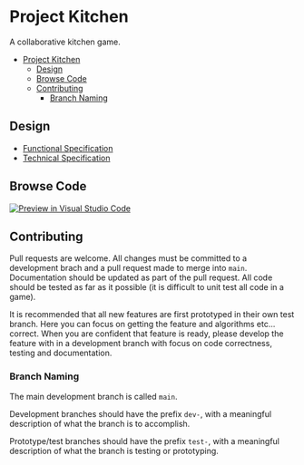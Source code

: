 # Project Kitchen

A collaborative kitchen game.

- [Project Kitchen](#project-kitchen)
  - [Design](#design)
  - [Browse Code](#browse-code)
  - [Contributing](#contributing)
    - [Branch Naming](#branch-naming)

## Design

- [Functional Specification](documentation/functional/functional.md)
- [Technical Specification](documentation/technical/technical.md)

## Browse Code

[![Preview in Visual Studio Code](https://img.shields.io/badge/preview%20in-vscode.dev-blue)](https://open.vscode.dev/snowmeltarcade/projectkitchen)

## Contributing

Pull requests are welcome. All changes must be committed to a development brach and a pull request made to merge into `main`. Documentation should be updated as part of the pull request. All code should be tested as far as it possible (it is difficult to unit test all code in a game).

It is recommended that all new features are first prototyped in their own test branch. Here you can focus on getting the feature and algorithms etc... correct. When you are confident that feature is ready, please develop the feature with in a development branch with focus on code correctness, testing and documentation.

### Branch Naming

The main development branch is called `main`.

Development branches should have the prefix `dev-`, with a meaningful description of what the branch is to accomplish.

Prototype/test branches should have the prefix `test-`, with a meaningful description of what the branch is testing or prototyping.
